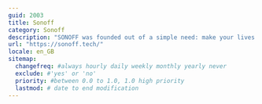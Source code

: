 ```yaml
---
guid: 2003
title: Sonoff
category: Sonoff
description: "SONOFF was founded out of a simple need: make your lives easier, smart and better.We have the ambition to design and create the most innovative smart products in a simple and affordable way including Wi-Fi DIY smart switches, Wi-Fi smart wall switches, Wi-Fi smart plugs, Wi-Fi smart lighting, and other accessories to give you a smart home."
url: "https://sonoff.tech/"
locale: en_GB
sitemap:
  changefreq: #always hourly daily weekly monthly yearly never
  exclude: #'yes' or 'no'
  priority: #between 0.0 to 1.0, 1.0 high priority
  lastmod: # date to end modification
---
```

